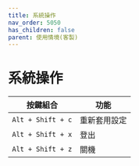 ```yaml
---
title: 系統操作
nav_order: 5050
has_children: false
parent: 使用情境(客製)
---
```



# 系統操作


| 按鍵組合 | 功能 |
| --- | --- |
| `Alt + Shift + c` | 重新套用設定 |
| `Alt + Shift + x` | 登出 |
| `Alt + Shift + z` | 關機 |
